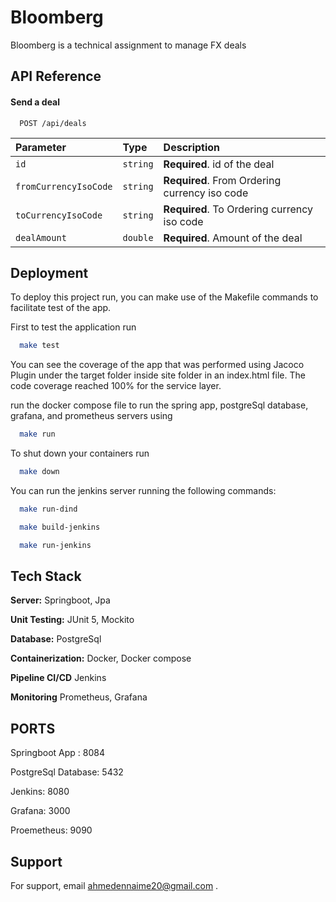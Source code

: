 
# Bloomberg

Bloomberg is a technical assignment to manage FX deals

## API Reference

#### Send a deal

```http
  POST /api/deals
```

| Parameter | Type     | Description                |
| :-------- | :------- | :------------------------- |
| `id` | `string` | **Required**. id of the deal |
| `fromCurrencyIsoCode` | `string` | **Required**. From Ordering currency iso code |
| `toCurrencyIsoCode` | `string` | **Required**. To Ordering currency iso code |
| `dealAmount` | `double` | **Required**. Amount of the deal |


## Deployment

To deploy this project run, you can make use of the Makefile commands to facilitate test of the app.

First to test the application run

```bash
  make test
```

You can see the coverage of the app that was performed using Jacoco Plugin under the target folder inside site folder in an index.html file. The code coverage reached 100% for the service layer.

run the docker compose file to run the spring app, postgreSql database, grafana, and prometheus servers using

```bash
  make run
```

To shut down your containers run

```bash
  make down
```

You can run the jenkins server running the following commands:

```bash
  make run-dind
```

```bash
  make build-jenkins
```

```bash
  make run-jenkins
```

## Tech Stack

**Server:** Springboot, Jpa

**Unit Testing:** JUnit 5, Mockito

**Database:** PostgreSql

**Containerization:** Docker, Docker compose

**Pipeline CI/CD** Jenkins

**Monitoring** Prometheus, Grafana

## PORTS

Springboot App : 8084

PostgreSql Database: 5432

Jenkins: 8080

Grafana: 3000

Proemetheus: 9090

## Support

For support, email ahmedennaime20@gmail.com .

